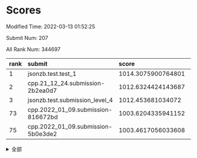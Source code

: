 # Scores

Modified Time: 2022-03-13 01:52:25

Submit Num: 207

All Rank Num: 344697

| rank |               submit               |       score        |       sigma        | pk_num |
| :--- | :--------------------------------- | :----------------- | :----------------- | :----- |
| 1    | jsonzb.test.test_1                 | 1014.3075900764801 | 0.833916359846742  | 6667   |
| 2    | cpp.21_12_24.submission-2b2ea0d7   | 1012.6324424143687 | 0.7706030688384529 | 6659   |
| 3    | jsonzb.test.submission_level_4     | 1012.453681034072  | 0.7731989977300139 | 6666   |
| 73   | cpp.2022_01_09.submission-816672bd | 1003.6204335941152 | 0.7189518877638591 | 6660   |
| 75   | cpp.2022_01_09.submission-5b0e3de2 | 1003.4617056033608 | 0.7036322693961399 | 6660   |


<details>
<summary>全部</summary>

| rank |                 submit                 |       score        |       sigma        | pk_num |
| :--- | :------------------------------------- | :----------------- | :----------------- | :----- |
| 1    | jsonzb.test.test_1                     | 1014.3075900764801 | 0.833916359846742  | 6667   |
| 2    | cpp.21_12_24.submission-2b2ea0d7       | 1012.6324424143687 | 0.7706030688384529 | 6659   |
| 3    | jsonzb.test.submission_level_4         | 1012.453681034072  | 0.7731989977300139 | 6666   |
| 4    | gobigger.level_3.submission_level_3_42 | 1012.2463893045341 | 0.7713475920294063 | 6658   |
| 5    | gobigger.level_3.submission_level_3_9  | 1011.5368134624852 | 0.7642529945809483 | 6659   |
| 6    | gobigger.level_3.submission_level_3_16 | 1011.2371412305434 | 0.7849518675067824 | 6657   |
| 7    | gobigger.level_3.submission_level_3_10 | 1011.1500185278177 | 0.7612568193390074 | 6661   |
| 8    | gobigger.level_3.submission_level_3_27 | 1011.1412451613486 | 0.7728680895943152 | 6666   |
| 9    | gobigger.level_3.submission_level_3_19 | 1011.0441109011073 | 0.8064378722918473 | 6664   |
| 10   | gobigger.level_3.submission_level_3_6  | 1010.9871426603933 | 0.7489162942172548 | 6660   |
| 11   | gobigger.level_3.submission_level_3_21 | 1010.9387549954811 | 0.7758608136672727 | 6663   |
| 12   | gobigger.level_3.submission_level_3_4  | 1010.9012662411446 | 0.7658491963280849 | 6659   |
| 13   | gobigger.level_3.submission_level_3_41 | 1010.7511463386351 | 0.7553127652219184 | 6659   |
| 14   | gobigger.level_3.submission_level_3_28 | 1010.7303773783018 | 0.7791819803624169 | 6665   |
| 15   | gobigger.level_3.submission_level_3_25 | 1010.6585678862357 | 0.7626536404057245 | 6659   |
| 16   | gobigger.level_3.submission_level_3_2  | 1010.363272258008  | 0.7483979595665616 | 6664   |
| 17   | gobigger.level_3.submission_level_3_35 | 1010.3326648106464 | 0.7565490117962157 | 6655   |
| 18   | gobigger.level_3.submission_level_3_20 | 1010.3199606760986 | 0.7574842537478563 | 6659   |
| 19   | gobigger.level_3.submission_level_3_24 | 1010.2865809304877 | 0.7532156561856885 | 6661   |
| 20   | gobigger.level_3.submission_level_3_26 | 1010.256428382133  | 0.7522360835474121 | 6661   |
| 21   | gobigger.level_3.submission_level_3_22 | 1010.1978140525268 | 0.7514769976858796 | 6655   |
| 22   | gobigger.level_3.submission_level_3_36 | 1010.1431850836334 | 0.7775441184572822 | 6662   |
| 23   | gobigger.level_3.submission_level_3_15 | 1010.1337507367604 | 0.7545959479846606 | 6665   |
| 24   | gobigger.level_3.submission_level_3_30 | 1010.0911734278975 | 0.7704891348550428 | 6657   |
| 25   | gobigger.level_3.submission_level_3_23 | 1010.0859935165273 | 0.769282097588319  | 6657   |
| 26   | gobigger.level_3.submission_level_3_0  | 1010.033460218081  | 0.7716639288158869 | 6657   |
| 27   | gobigger.level_3.submission_level_3_14 | 1010.0315133505183 | 0.7588133300620871 | 6660   |
| 28   | gobigger.level_3.submission_level_3_18 | 1010.0144668140126 | 0.7631426833991943 | 6666   |
| 29   | gobigger.level_3.submission_level_3_43 | 1009.9292397908006 | 0.7554110313748464 | 6661   |
| 30   | gobigger.level_3.submission_level_3_8  | 1009.884650265915  | 0.7489964920964828 | 6660   |
| 31   | gobigger.level_3.submission_level_3_5  | 1009.8846342276167 | 0.7802740378130854 | 6663   |
| 32   | gobigger.level_3.submission_level_3_48 | 1009.8489022404315 | 0.7634071629138426 | 6657   |
| 33   | gobigger.level_3.submission_level_3_39 | 1009.8209555694942 | 0.7484952695020579 | 6659   |
| 34   | gobigger.level_3.submission_level_3_31 | 1009.7789013576088 | 0.7468754649550361 | 6664   |
| 35   | gobigger.level_3.submission_level_3_7  | 1009.7533799424406 | 0.7334146028350079 | 6658   |
| 36   | gobigger.level_3.submission_level_3_3  | 1009.6259015932955 | 0.7662197157555924 | 6660   |
| 37   | gobigger.level_3.submission_level_3_11 | 1009.6179824680041 | 0.7429102313317759 | 6662   |
| 38   | gobigger.level_3.submission_level_3_29 | 1009.577931136756  | 0.7415650465552172 | 6655   |
| 39   | gobigger.level_3.submission_level_3_12 | 1009.48606532261   | 0.7345231503485439 | 6660   |
| 40   | gobigger.level_3.submission_level_3_40 | 1009.4656860358192 | 0.7526664590604835 | 6659   |
| 41   | gobigger.level_3.submission_level_3_37 | 1009.4494633867256 | 0.7341935665653613 | 6662   |
| 42   | gobigger.level_3.submission_level_3_13 | 1009.4312986770606 | 0.7552008057380375 | 6656   |
| 43   | gobigger.level_3.submission_level_3_1  | 1009.3050541430077 | 0.7599262900050092 | 6660   |
| 44   | gobigger.level_3.submission_level_3_44 | 1009.2834574106516 | 0.7473269855003644 | 6658   |
| 45   | gobigger.level_3.submission_level_3_34 | 1009.2608899826652 | 0.7688808404480956 | 6663   |
| 46   | gobigger.level_3.submission_level_3_33 | 1009.1265068326692 | 0.7506282586157592 | 6664   |
| 47   | gobigger.level_3.submission_level_3_47 | 1009.06069444424   | 0.7394890377177197 | 6658   |
| 48   | gobigger.level_3.submission_level_3_45 | 1009.0029231261276 | 0.7556886843084673 | 6667   |
| 49   | gobigger.level_3.submission_level_3_32 | 1008.9425345062468 | 0.7409533325924597 | 6663   |
| 50   | gobigger.level_3.submission_level_3_46 | 1008.925817022552  | 0.7399303432166222 | 6662   |
| 51   | gobigger.level_3.submission_level_3_38 | 1008.8937564939095 | 0.7490935210304589 | 6669   |
| 52   | gobigger.level_3.submission_level_3_49 | 1008.3919216334406 | 0.7292805573942417 | 6657   |
| 53   | gobigger.level_3.submission_level_3_17 | 1008.2056708639095 | 0.7483918938937439 | 6667   |
| 54   | gobigger.level_1.submission_level_1_1  | 1004.6042444627437 | 0.7267321284892975 | 6659   |
| 55   | gobigger.level_1.submission_level_1_26 | 1004.5329194199858 | 0.7214738974305905 | 6662   |
| 56   | gobigger.level_1.submission_level_1_0  | 1004.3945116267867 | 0.7194065444862955 | 6661   |
| 57   | gobigger.level_1.submission_level_1_34 | 1004.3531072970312 | 0.7173367750192426 | 6660   |
| 58   | gobigger.level_1.submission_level_1_6  | 1004.3380098086623 | 0.7281594285529922 | 6661   |
| 59   | gobigger.level_1.submission_level_1_7  | 1004.2275555364185 | 0.718234623428135  | 6664   |
| 60   | gobigger.level_1.submission_level_1_12 | 1004.225170291203  | 0.7196706948485119 | 6660   |
| 61   | gobigger.level_1.submission_level_1_40 | 1004.2218929834896 | 0.7198939745686866 | 6658   |
| 62   | gobigger.level_1.submission_level_1_48 | 1004.0467679988307 | 0.7263988097549642 | 6662   |
| 63   | gobigger.level_1.submission_level_1_38 | 1004.0151863604967 | 0.7108643669823366 | 6663   |
| 64   | gobigger.level_1.submission_level_1_36 | 1004.0018845260929 | 0.7151314331079619 | 6661   |
| 65   | gobigger.level_1.submission_level_1_21 | 1003.9668705309072 | 0.7194075460541511 | 6662   |
| 66   | gobigger.level_1.submission_level_1_49 | 1003.8918923511521 | 0.709428027037933  | 6662   |
| 67   | gobigger.level_1.submission_level_1_18 | 1003.8436790916784 | 0.7150082219465357 | 6664   |
| 68   | gobigger.level_1.submission_level_1_29 | 1003.7915898604213 | 0.7220233728252806 | 6660   |
| 69   | gobigger.level_1.submission_level_1_45 | 1003.6833547862664 | 0.7247417993003317 | 6663   |
| 70   | gobigger.level_1.submission_level_1_42 | 1003.6750205810431 | 0.7156548826821942 | 6655   |
| 71   | gobigger.level_1.submission_level_1_13 | 1003.6347892680168 | 0.7161599245823291 | 6654   |
| 72   | gobigger.level_1.submission_level_1_46 | 1003.6270851168345 | 0.71842171207491   | 6660   |
| 73   | cpp.2022_01_09.submission-816672bd     | 1003.6204335941152 | 0.7189518877638591 | 6660   |
| 74   | gobigger.level_1.submission_level_1_11 | 1003.5501898418028 | 0.712546906740304  | 6659   |
| 75   | cpp.2022_01_09.submission-5b0e3de2     | 1003.4617056033608 | 0.7036322693961399 | 6660   |
| 76   | gobigger.level_1.submission_level_1_19 | 1003.4610019362749 | 0.7186207415744857 | 6663   |
| 77   | gobigger.level_1.submission_level_1_17 | 1003.4548502118258 | 0.7110159589542758 | 6659   |
| 78   | gobigger.level_1.submission_level_1_3  | 1003.3088508333028 | 0.7152431738135326 | 6662   |
| 79   | gobigger.level_1.submission_level_1_9  | 1003.3022411676275 | 0.7035116210182532 | 6660   |
| 80   | gobigger.level_1.submission_level_1_4  | 1003.1270383333535 | 0.7122391923446296 | 6662   |
| 81   | gobigger.level_1.submission_level_1_32 | 1003.1185054242956 | 0.7261804113978081 | 6661   |
| 82   | gobigger.level_1.submission_level_1_43 | 1003.1004679099609 | 0.7101328951112148 | 6663   |
| 83   | gobigger.level_1.submission_level_1_10 | 1003.0889852846116 | 0.7233268164816115 | 6666   |
| 84   | gobigger.level_1.submission_level_1_24 | 1003.0850194774082 | 0.716660561551114  | 6658   |
| 85   | gobigger.level_1.submission_level_1_30 | 1003.0619465739285 | 0.7302808306937743 | 6663   |
| 86   | gobigger.level_1.submission_level_1_8  | 1003.0407166140387 | 0.711254091565254  | 6667   |
| 87   | gobigger.level_1.submission_level_1_44 | 1003.0157238036242 | 0.7218161694720043 | 6657   |
| 88   | gobigger.level_1.submission_level_1_37 | 1002.9480287985352 | 0.721799528652379  | 6663   |
| 89   | gobigger.level_1.submission_level_1_27 | 1002.9038526435264 | 0.7165800294397683 | 6654   |
| 90   | gobigger.level_1.submission_level_1_2  | 1002.8900883655378 | 0.7208540392856065 | 6659   |
| 91   | gobigger.level_1.submission_level_1_35 | 1002.8027415232069 | 0.7059785995144731 | 6659   |
| 92   | gobigger.level_1.submission_level_1_31 | 1002.7833658794956 | 0.7159070915835074 | 6657   |
| 93   | gobigger.level_1.submission_level_1_39 | 1002.7685974512966 | 0.7218880177012439 | 6662   |
| 94   | gobigger.level_1.submission_level_1_14 | 1002.7460407358968 | 0.7131233592294828 | 6657   |
| 95   | gobigger.level_1.submission_level_1_47 | 1002.7095253977003 | 0.7115863057622517 | 6661   |
| 96   | gobigger.level_1.submission_level_1_15 | 1002.7091610464779 | 0.7114594536525182 | 6658   |
| 97   | gobigger.level_1.submission_level_1_16 | 1002.7002517981637 | 0.7180994253177951 | 6658   |
| 98   | gobigger.level_1.submission_level_1_33 | 1002.624241081474  | 0.7173743712992626 | 6665   |
| 99   | gobigger.level_1.submission_level_1_5  | 1002.5915979094517 | 0.7070042769937834 | 6660   |
| 100  | gobigger.level_1.submission_level_1_22 | 1002.42395367409   | 0.7196641321747017 | 6664   |
| 101  | gobigger.level_1.submission_level_1_28 | 1002.2405615935509 | 0.7172958701010413 | 6661   |
| 102  | gobigger.level_1.submission_level_1_23 | 1002.1824724994494 | 0.7094120297236246 | 6661   |
| 103  | gobigger.level_1.submission_level_1_20 | 1002.0003424142419 | 0.7070730099487089 | 6658   |
| 104  | gobigger.level_1.submission_level_1_41 | 1001.9892286076308 | 0.7153384846667985 | 6661   |
| 105  | gobigger.level_1.submission_level_1_25 | 1001.5190275726479 | 0.722107235259644  | 6665   |
| 106  | gobigger.random.submission_random_10   | 998.1056604899181  | 0.6986386392285526 | 6658   |
| 107  | gobigger.random.submission_random_47   | 997.3313517826301  | 0.7124221002383201 | 6659   |
| 108  | gobigger.random.submission_random_11   | 997.2009393478037  | 0.6985357253341392 | 6659   |
| 109  | gobigger.random.submission_random_35   | 997.1075075088947  | 0.712057254229762  | 6655   |
| 110  | gobigger.random.submission_random_32   | 996.9929001981222  | 0.7030674682335069 | 6664   |
| 111  | gobigger.random.submission_random_7    | 996.8002383178089  | 0.6994078559759492 | 6657   |
| 112  | gobigger.random.submission_random_6    | 996.7422110066766  | 0.7136408926417205 | 6659   |
| 113  | gobigger.random.submission_random_17   | 996.6881127686268  | 0.7115563390166513 | 6659   |
| 114  | gobigger.random.submission_random_44   | 996.6716474594798  | 0.7118579926512308 | 6663   |
| 115  | gobigger.random.submission_random_19   | 996.6309737789883  | 0.6977759013016862 | 6659   |
| 116  | gobigger.random.submission_random_30   | 996.6234780859735  | 0.7056339098631301 | 6665   |
| 117  | gobigger.random.submission_random_25   | 996.6191988472483  | 0.7145564219895177 | 6659   |
| 118  | gobigger.random.submission_random_38   | 996.4650314776536  | 0.7036225517369754 | 6657   |
| 119  | gobigger.random.submission_random_27   | 996.411574328366   | 0.7164750286043629 | 6665   |
| 120  | gobigger.random.submission_random_15   | 996.3250885155832  | 0.70237981068342   | 6662   |
| 121  | gobigger.random.submission_random_43   | 996.3189445500315  | 0.7253280338053367 | 6660   |
| 122  | gobigger.random.submission_random_49   | 996.3092637987833  | 0.717135008871761  | 6667   |
| 123  | gobigger.random.submission_random_14   | 996.309007120655   | 0.7082056254757657 | 6659   |
| 124  | gobigger.random.submission_random_29   | 996.2322232439799  | 0.6999066067032871 | 6662   |
| 125  | gobigger.random.submission_random_3    | 996.2307190983871  | 0.7074841030563924 | 6661   |
| 126  | gobigger.random.submission_random_46   | 996.2149564548743  | 0.703852876403676  | 6659   |
| 127  | gobigger.random.submission_random_45   | 996.2092865517416  | 0.7151190458236316 | 6660   |
| 128  | gobigger.random.submission_random_9    | 996.1558285522937  | 0.6955338053410146 | 6664   |
| 129  | gobigger.random.submission_random_18   | 996.1058345789077  | 0.7145368362414268 | 6665   |
| 130  | gobigger.random.submission_random_41   | 996.0969453874515  | 0.7121017014706059 | 6658   |
| 131  | gobigger.random.submission_random_48   | 996.0919902288603  | 0.7189910845979854 | 6658   |
| 132  | gobigger.random.submission_random_21   | 996.0548247733675  | 0.7090022749207758 | 6659   |
| 133  | gobigger.random.submission_random_16   | 996.0353415410522  | 0.7200028895520593 | 6652   |
| 134  | gobigger.random.submission_random_20   | 995.8674108037785  | 0.6930781320262311 | 6661   |
| 135  | gobigger.random.submission_random_24   | 995.8533856923387  | 0.7042282854184835 | 6663   |
| 136  | gobigger.random.submission_random_12   | 995.8324805639124  | 0.7008925501767093 | 6666   |
| 137  | gobigger.random.submission_random_26   | 995.8288235469324  | 0.713364443974757  | 6665   |
| 138  | gobigger.random.submission_random_2    | 995.6940052723307  | 0.7097689890141035 | 6662   |
| 139  | gobigger.random.submission_random_34   | 995.6227674381628  | 0.7081262909284451 | 6661   |
| 140  | gobigger.random.submission_random_39   | 995.6135162956613  | 0.7079584632571381 | 6662   |
| 141  | gobigger.random.submission_random_13   | 995.5968387470382  | 0.717657139421506  | 6666   |
| 142  | gobigger.random.submission_random_37   | 995.5888949099392  | 0.7081411963421151 | 6658   |
| 143  | gobigger.random.submission_random_31   | 995.3404281744915  | 0.7117315411877532 | 6659   |
| 144  | gobigger.random.submission_random_36   | 995.3079491684791  | 0.7155645794505404 | 6660   |
| 145  | gobigger.random.submission_random_28   | 995.257924909316   | 0.7179821909296347 | 6664   |
| 146  | gobigger.random.submission_random_40   | 995.2405707047104  | 0.7115201477831447 | 6665   |
| 147  | gobigger.random.submission_random_42   | 995.2325653577052  | 0.7159504885649923 | 6656   |
| 148  | gobigger.random.submission_random_5    | 995.1890560033546  | 0.706267151117378  | 6663   |
| 149  | gobigger.random.submission_random_22   | 995.17824377305    | 0.7020113082934842 | 6660   |
| 150  | gobigger.random.submission_random_1    | 995.0994997697221  | 0.7147020607725572 | 6657   |
| 151  | gobigger.random.submission_random_8    | 995.09124783267    | 0.7184739465678233 | 6665   |
| 152  | gobigger.random.submission_random_4    | 995.0751413943344  | 0.7095531213705202 | 6663   |
| 153  | gobigger.random.submission_random_0    | 995.0642053856193  | 0.7230653956037448 | 6661   |
| 154  | gobigger.random.submission_random_33   | 994.8285564280874  | 0.7094873380421263 | 6655   |
| 155  | gobigger.random.submission_random_23   | 994.5879699860124  | 0.7198537736019931 | 6663   |
| 156  | gobigger.level_2.submission_level_2_8  | 994.3247019333498  | 0.7364158035023262 | 6661   |
| 157  | gobigger.level_2.submission_level_2_38 | 993.5989505568706  | 0.7238191737656672 | 6658   |
| 158  | gobigger.level_2.submission_level_2_7  | 993.548119785441   | 0.7300085812050922 | 6663   |
| 159  | gobigger.level_2.submission_level_2_33 | 993.1590621737447  | 0.7439935636364077 | 6656   |
| 160  | gobigger.level_2.submission_level_2_12 | 993.0440962974717  | 0.7285492763370479 | 6660   |
| 161  | gobigger.level_2.submission_level_2_10 | 993.0276070957368  | 0.7583522757048087 | 6664   |
| 162  | gobigger.level_2.submission_level_2_4  | 992.82581834581    | 0.7417116598844679 | 6660   |
| 163  | gobigger.level_2.submission_level_2_14 | 992.7694934299138  | 0.7458133280220338 | 6662   |
| 164  | gobigger.level_2.submission_level_2_32 | 992.750255499811   | 0.7358029166626164 | 6663   |
| 165  | gobigger.level_2.submission_level_2_30 | 992.7481224884596  | 0.7521599658959551 | 6665   |
| 166  | gobigger.level_2.submission_level_2_17 | 992.7174319577957  | 0.724945798302905  | 6663   |
| 167  | gobigger.level_2.submission_level_2_6  | 992.708866110441   | 0.7312067014098117 | 6661   |
| 168  | gobigger.level_2.submission_level_2_22 | 992.6643735712773  | 0.7427113211023217 | 6662   |
| 169  | gobigger.level_2.submission_level_2_44 | 992.570371827515   | 0.7325630376245031 | 6659   |
| 170  | gobigger.level_2.submission_level_2_31 | 992.5700260123259  | 0.7334908228365205 | 6662   |
| 171  | gobigger.level_2.submission_level_2_0  | 992.5489190942421  | 0.7607787469741044 | 6660   |
| 172  | gobigger.level_2.submission_level_2_2  | 992.5288111113688  | 0.7542191189048251 | 6661   |
| 173  | gobigger.level_2.submission_level_2_18 | 992.4233215624959  | 0.7235837501004505 | 6662   |
| 174  | gobigger.level_2.submission_level_2_5  | 992.4176017060995  | 0.7576222313607363 | 6661   |
| 175  | gobigger.level_2.submission_level_2_40 | 992.2655472294852  | 0.7315691265578951 | 6655   |
| 176  | gobigger.level_2.submission_level_2_23 | 992.2556541477561  | 0.737311994386148  | 6659   |
| 177  | gobigger.level_2.submission_level_2_29 | 992.2437509769408  | 0.7350676083052984 | 6666   |
| 178  | gobigger.level_2.submission_level_2_42 | 992.2345453160716  | 0.7363094648631701 | 6664   |
| 179  | gobigger.level_2.submission_level_2_9  | 992.2329803128919  | 0.7330985583363061 | 6660   |
| 180  | gobigger.level_2.submission_level_2_48 | 992.2193785431831  | 0.750555179906572  | 6663   |
| 181  | gobigger.level_2.submission_level_2_49 | 991.943244141171   | 0.7546984235820794 | 6663   |
| 182  | gobigger.level_2.submission_level_2_35 | 991.94101849503    | 0.7665285165094866 | 6660   |
| 183  | gobigger.level_2.submission_level_2_15 | 991.8645377882247  | 0.7460974263796071 | 6660   |
| 184  | gobigger.level_2.submission_level_2_3  | 991.8606826171473  | 0.7587452522683985 | 6661   |
| 185  | gobigger.level_2.submission_level_2_46 | 991.8070394134527  | 0.7442548902408144 | 6659   |
| 186  | gobigger.level_2.submission_level_2_16 | 991.7973364636845  | 0.7600227319330067 | 6659   |
| 187  | gobigger.level_2.submission_level_2_28 | 991.7647896245719  | 0.7530791390738643 | 6659   |
| 188  | gobigger.level_2.submission_level_2_41 | 991.7361413826071  | 0.7508586776345211 | 6662   |
| 189  | gobigger.level_2.submission_level_2_27 | 991.7329895932602  | 0.7381540689704068 | 6656   |
| 190  | gobigger.level_2.submission_level_2_13 | 991.7202437734775  | 0.755598768943759  | 6661   |
| 191  | gobigger.level_2.submission_level_2_21 | 991.6891201973025  | 0.7439583611188797 | 6663   |
| 192  | gobigger.level_2.submission_level_2_47 | 991.6486149773556  | 0.7652647239092449 | 6660   |
| 193  | gobigger.level_2.submission_level_2_1  | 991.6098056167647  | 0.7541298403750689 | 6657   |
| 194  | gobigger.level_2.submission_level_2_26 | 991.5535480601629  | 0.7459359442407628 | 6668   |
| 195  | gobigger.level_2.submission_level_2_39 | 991.4955853673991  | 0.7456839933315388 | 6664   |
| 196  | gobigger.level_2.submission_level_2_25 | 991.4528414072583  | 0.7389884687298149 | 6655   |
| 197  | gobigger.level_2.submission_level_2_20 | 991.4039936790388  | 0.7627973089838073 | 6657   |
| 198  | gobigger.level_2.submission_level_2_45 | 991.3218506390498  | 0.7685695272799106 | 6664   |
| 199  | gobigger.level_2.submission_level_2_24 | 991.2769791008361  | 0.7567270787426627 | 6658   |
| 200  | gobigger.level_2.submission_level_2_43 | 991.2704633245221  | 0.7474378105123769 | 6660   |
| 201  | gobigger.level_2.submission_level_2_34 | 991.1070287427375  | 0.7511732887308877 | 6665   |
| 202  | gobigger.level_2.submission_level_2_19 | 990.9999076536743  | 0.7668947093269667 | 6662   |
| 203  | gobigger.level_2.submission_level_2_37 | 990.7549283099319  | 0.7629131214591699 | 6667   |
| 204  | gobigger.level_2.submission_level_2_36 | 990.5815560218244  | 0.7641887889507525 | 6662   |
| 205  | gobigger.level_2.submission_level_2_11 | 990.4079076599883  | 0.7545923031943146 | 6663   |
| 206  | gobigger.none.submission_none_1        | 977.2399036466985  | 1.3379467199451682 | 6657   |
| 207  | gobigger.none.submission_none_0        | 976.5728507681466  | 1.4491746905645717 | 6661   |

</details>